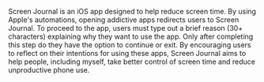 Screen Journal is an iOS app designed to help reduce screen time. By using Apple's automations, 
opening addictive apps redirects users to Screen Journal. To proceed to the app, users must type
out a brief reason (30+ characters) explaining why they want to use the app. Only after completing 
this step do they have the option to continue or exit. By encouraging users to reflect on their 
intentions for using these apps, Screen Journal aims to help people, including myself, take better 
control of screen time and reduce unproductive phone use.
